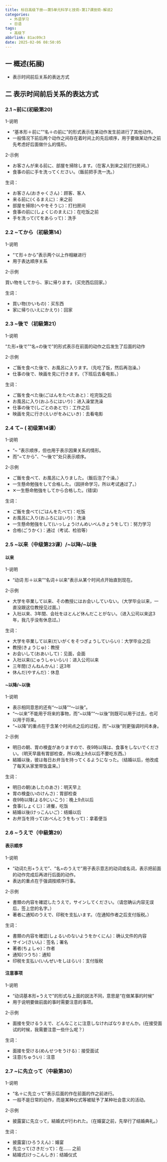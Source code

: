 ```yaml
---
title: 标日高级下册——第5单元科学と技術-第17课技術-解说2
categories:
  - 外语学习
  - 日语
tags:
  - 高级下
abbrlink: 81ac09c3
date: 2025-02-06 08:50:05
---
```

## 一 概述(拓展)

* 表示时间前后关系的表达方式

<!--more-->

## 二  表示时间前后关系的表达方式

### 2.1 ~前に(初級第20)

1-说明

* “基本形＋前に”“名＋の前に”的形式表示在某动作发生前进行了其他动作。
* 一般情况下前后两个动作之间存在着时间上的先后顺序，用于要做某动作之前先考虑好后面做什么的情形。

2-示例

* お客さんが来る前に、部屋を掃除します。（在客人到来之前打扫房间。）
* 食事の前に手を洗ってください。（飯前把手洗一洗。）

生词：

* お客さん(おきゃくさん)：顾客、客人
* 来る前に(くるまえに)：来之前
* 部屋を掃除(へやをそうじ)：打扫房间
* 食事の前に(しょくじのまえに)：在吃饭之前
* 手を洗って(てをあらって)：洗手

### 2.2 ~てから（初級第14）

1-说明

* “て形＋から”表示两个以上作相継进行
* 用于表达顺序关系

2-示例

買い物をしてから、家に帰ります。（买完西后回家。）

生词：

* 買い物(かいもの)：买东西
* 家に帰り(いえにかえり)：回家

### 2.3 ~後で（初級第21）

1-说明

“た形+後で”“名+の後で”的形式表示在前面的动作之后发生了后面的动作

2-示例

* ご飯を食べた後で、お風呂に入ります。（先吃了饭，然后再泡澡。）
* 仕事の後で、映画を見に行きます。（下班后去看电影。）

生词：

* ご飯を食べた後(ごはんをたべたあと)：吃完饭之后
* お風呂に入り(おふろにはいり)：进入澡堂洗澡
* 仕事の後で(しごとのあとで)：工作之后
* 映画を見に行き(えいがをみにいき)：去看电影

### 2.4 て~ ( 初级第14课）

1-说明

* “~ ”表示顺序，但也用于表示因果关系的情形。
* 而“~てから”、“〜後で”处只表示顺序。

2-示例

* ご飯を食べて、お風呂に入りました。（飯后泡了个澡。）
* 一生懸命勉強をして合格した。（因拼命学习，所以考试通过了。）
* ✕一生懸命勉強をしてから合格した。(错误)

生词：

* ご飯を食べて(ごはんをたべて)：吃饭
* お風呂に入り(おふろにはいり)：洗澡
* 一生懸命勉強をして(いっしょうけんめいべんきょうをして)：努力学习
* 合格(ごうかく)：通过（考试、检验等）

### 2.5 ~以来（中级第23课）/~以降/~以後

#### 以来

1-说明

* “动词 形＋以来”“名词＋以来”表示从某个时间点开始直到现在。

2-示例

* 大学を卒業して以来、その教授にはお会いしていない。（大学毕业以来，一直没跟这位教授见过面。）
* 入社以来、3年間、会社をほとんど休んだことがない。（进入公司以来这3年，我几乎没有休息过。）

生词：

* 大学を卒業して以来(だいがくをそつぎょうしていらい)：大学毕业之后
* 教授(きょうじゅ)：教授
* お会いして(おあいして)：见面，会面
* 入社以来(にゅうしゃいらい)：进入公司以来
* 三年間(さんねんかん)：这3年
* 休んだ(やすんだ)：休息

#### ~以降/~以後

1-说明

* 表示相同意思的还有“～以降”“～以後”。
* “～以来”不能用于将来的事物，而“~以降”“～以後”则既可以用于过去，也可以用于将来。
* “~以降”的重点在于含某个时间点之后的过程，而“~以後”则更强调时间本身。

2-示例

* 明日の朝、胃の検査がありますので、夜9時以降は、食事をしないでください。（明天早晨有胃部检查，所以晚上9点以后不要吃东西。）
* 結婚以後，彼は毎日お弁当を持ってくるようになった。（结婚以后，他改成了每天从家里带饭盒来。）

生词：

* 明日の朝(あしたのあさ)：明天早上
* 胃の検査(いのけんさ)：胃部检查
* 夜9時以降(よる9じいこう)：晚上9点以后
* 食事(しょくじ)：进餐，吃饭
* 結婚以後(けっこんいご)：结婚以后
* お弁当を持って(おべんとうをもって)：拿着便当

### 2.6 ~うえで（中級第29）

#### 表示顺序

1-说明

* “动词た形+うえで”、“名+のうえで”用子表示意志的动词或名词，表示把前面的动作完成后再进行后面的动作。
* 表达的重点在于强调按顺序行事。

2-示例

* 書類の内容を確認したうえで，サインしてください。（请您确认内容无误后，签上您的名字。）
* 著者に通知のうえで、印税を支払います。（在通知作者之后支付版税。）

生词：

* 書類の内容を確認(しょるいのないようをかくにん)：确认文件的内容
* サイン(さいん)：签名；署名
* 著者(ちょしゃ)：作者
* 通知(つうち)：通知
* 印税を支払い(いんぜいをしはらい)：支付版税

#### 注意事项

1-说明

* “动词基本形+うえで”的形式与上面的説法不同，意思是“在做某事的时候”
* 用于说明要做前面的事时需要注意的事项。

2-示例

* 面接を受けるうえで、どんなことに注意しなければなりませんか。(在接受面试的时候，我需要注意一些什么呢？）

生词：

* 面接を受ける(めんせつをうける)：接受面试
* 注意(ちゅうい)：注意

### 2.7 ~に先立って（中級第30）

1-说明

* “名＋に先立って”表示后面的作在前面的作之前进行。
* 一般不是日常的动作，而是某种仪式等被赋予了某种社会意义的活动。

2-示例

* 披露宴に先立って，結婚式が行われた。（在婚宴之前，先举行了结婚典礼。）

生词：

* 披露宴(ひろうえん)：婚宴
* 先立って(さきだって)：在…… 之前
* 結婚式(けっこんしき)：结婚仪式
